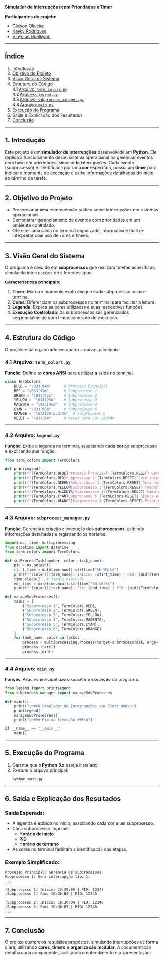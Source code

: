 **Simulador de Interrupções com Prioridades e Timer**  

**Participantes do projeto:**

- [Gleison Oliveira](https://github.com/gleiSUN)
- [Kayky Rodrigues](https://github.com/xFrostzss)
- [Vinycius Huellyson](https://github.com/sh1ftx)

---

## **Índice**  

1. [Introdução](#1-introdução)  
2. [Objetivo do Projeto](#2-objetivo-do-projeto)  
3. [Visão Geral do Sistema](#3-visão-geral-do-sistema)  
4. [Estrutura do Código](#4-estrutura-do-código)  
    4.1 [Arquivo: `term_colors.py`](#41-arquivo-term_colorspy)  
    4.2 [Arquivo: `legend.py`](#42-arquivo-legendpy)  
    4.3 [Arquivo: `subprocess_manager.py`](#43-arquivo-subprocess_managerpy)  
    4.4 [Arquivo: `main.py`](#44-arquivo-mainpy)  
5. [Execução do Programa](#5-execução-do-programa)  
6. [Saída e Explicação dos Resultados](#6-saída-e-explicação-dos-resultados)  
7. [Conclusão](#7-conclusão)  

---

## **1. Introdução**  
Este projeto é um **simulador de interrupções** desenvolvido em **Python**. Ele replica o funcionamento de um sistema operacional ao gerenciar eventos com base em prioridades, simulando interrupções. Cada evento (subprocesso) é identificado por uma **cor** específica, possui um **timer** para indicar o momento de execução e exibe informações detalhadas do início ao término da tarefa.  

---

## **2. Objetivo do Projeto**  
- Proporcionar uma compreensão prática sobre interrupções em sistemas operacionais.  
- Demonstrar gerenciamento de eventos com prioridades em um ambiente controlado.  
- Oferecer uma saída no terminal organizada, informativa e fácil de interpretar com uso de cores e timers.  

---

## **3. Visão Geral do Sistema**  
O programa é dividido em **subprocessos** que realizam tarefas específicas, simulando interrupções de diferentes tipos.  

**Características principais:**  
1. **Timer**: Marca o momento exato em que cada subprocesso inicia e termina.  
2. **Cores**: Diferenciam os subprocessos no terminal para facilitar a leitura.  
3. **Legenda**: Explica as cores utilizadas e suas respectivas funções.  
4. **Execução Controlada**: Os subprocessos são gerenciados sequencialmente com tempo simulado de execução.  

---

## **4. Estrutura do Código**  

O projeto está organizado em quatro arquivos principais:  

### **4.1 Arquivo: `term_colors.py`**  
**Função**: Define as **cores ANSI** para estilizar a saída no terminal.  

```python
class TermColors:
    BLUE = "\033[94m"      # Processo Principal
    RED = "\033[91m"       # Subprocesso 1
    GREEN = "\033[92m"     # Subprocesso 2
    YELLOW = "\033[93m"    # Subprocesso 3
    MAGENTA = "\033[95m"   # Subprocesso 4
    CYAN = "\033[96m"      # Subprocesso 5
    ORANGE = "\033[38;5;214m"  # Subprocesso 6
    RESET = "\033[0m"      # Reset para cor padrão
```

---

### **4.2 Arquivo: `legend.py`**  
**Função**: Exibe a legenda no terminal, associando cada **cor** ao subprocesso e explicando sua função.  

```python
from term_colors import TermColors

def printLegend():
    print(f"{TermColors.BLUE}Processo Principal:{TermColors.RESET} Gerencia os subprocessos.")
    print(f"{TermColors.RED}Subprocesso 1:{TermColors.RESET} Gera interrupção tipo 1.")
    print(f"{TermColors.GREEN}Subprocesso 2:{TermColors.RESET} Gera interrupção tipo 2.")
    print(f"{TermColors.YELLOW}Subprocesso 3:{TermColors.RESET} Temporizador (Timer).")
    print(f"{TermColors.MAGENTA}Subprocesso 4:{TermColors.RESET} Simula evento de entrada/saída.")
    print(f"{TermColors.CYAN}Subprocesso 5:{TermColors.RESET} Simula erro de sistema.")
    print(f"{TermColors.ORANGE}Subprocesso 6:{TermColors.RESET} Prioridade mais baixa.\n")
```

---

### **4.3 Arquivo: `subprocess_manager.py`**  
**Função**: Gerencia a criação e execução dos **subprocessos**, exibindo informações detalhadas e registrando os horários.  

```python
import os, time, multiprocessing
from datetime import datetime
from term_colors import TermColors

def subProcessTask(number, color, task_name):
    pid = os.getpid()
    start_time = datetime.now().strftime("%H:%M:%S")
    print(f"{color}[{task_name}] Início: {start_time} | PID: {pid}{TermColors.RESET}")
    time.sleep(3)  # Simula execução
    end_time = datetime.now().strftime("%H:%M:%S")
    print(f"{color}[{task_name}] Fim: {end_time} | PID: {pid}{TermColors.RESET}\n")

def manageSubProcesses():
    tasks = [
        ("Subprocesso 1", TermColors.RED),
        ("Subprocesso 2", TermColors.GREEN),
        ("Subprocesso 3", TermColors.YELLOW),
        ("Subprocesso 4", TermColors.MAGENTA),
        ("Subprocesso 5", TermColors.CYAN),
        ("Subprocesso 6", TermColors.ORANGE)
    ]
    for task_name, color in tasks:
        process = multiprocessing.Process(target=subProcessTask, args=(1, color, task_name))
        process.start()
        process.join()
```

---

### **4.4 Arquivo: `main.py`**  
**Função**: Arquivo principal que orquestra a execução do programa.  

```python
from legend import printLegend
from subprocess_manager import manageSubProcesses

def main():
    print("\n### Simulador de Interrupções com Timer ###\n")
    printLegend()
    manageSubProcesses()
    print("\n### Fim da Execução ###\n")

if __name__ == "__main__":
    main()
```

---

## **5. Execução do Programa**  
1. Garanta que o **Python 3.x** esteja instalado.  
2. Execute o arquivo principal:  
   ```bash
   python main.py
   ```  

---

## **6. Saída e Explicação dos Resultados**  

### **Saída Esperada:**  
- A legenda é exibida no início, associando cada cor a um subprocesso.  
- Cada subprocesso imprime:  
   - **Horário de início**  
   - **PID**  
   - **Horário de término**  
- As cores no terminal facilitam a identificação das etapas.  

### **Exemplo Simplificado:**  

```
Processo Principal: Gerencia os subprocessos.
Subprocesso 1: Gera interrupção tipo 1.  
...

[Subprocesso 1] Início: 10:30:00 | PID: 12345  
[Subprocesso 1] Fim: 10:30:03 | PID: 12345  

[Subprocesso 2] Início: 10:30:04 | PID: 12346  
[Subprocesso 2] Fim: 10:30:07 | PID: 12346  
...
```

---

## **7. Conclusão**  
O projeto cumpre os requisitos propostos, simulando interrupções de forma clara, utilizando **cores**, **timers** e **organização modular**. A documentação detalha cada componente, facilitando o entendimento e a apresentação.
